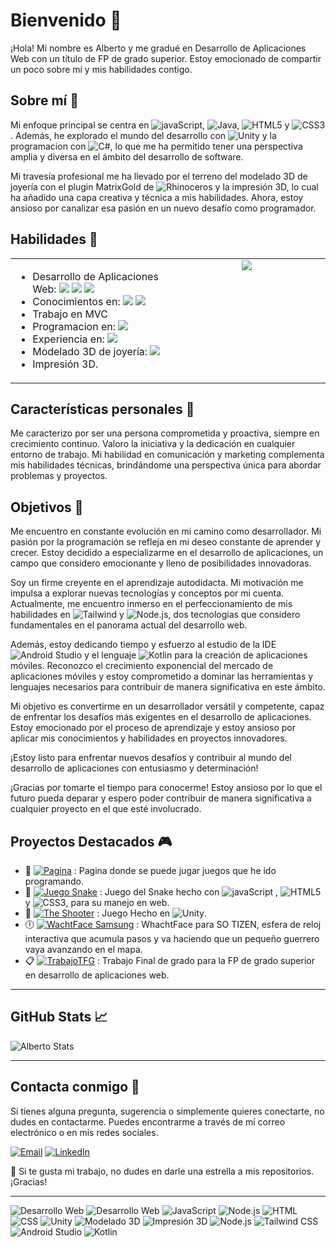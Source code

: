 # Bienvenido 👋

¡Hola! Mi nombre es Alberto y me gradué en Desarrollo de Aplicaciones Web con un título de FP de grado superior. Estoy emocionado de compartir un poco sobre mí y mis habilidades contigo.

## Sobre mí 🏦

Mi enfoque principal se centra en ![javaScript](https://img.shields.io/badge/JavaScript-323330?style=flat-square&logo=javascript&logoColor=F7DF1E), ![Java](https://img.shields.io/badge/Java-red?style=flat-square&logo=openjdk), ![HTML5](https://img.shields.io/badge/html5-%23E34F26.svg?style=flat-square&logo=html5&logoColor=white) y ![CSS3](https://img.shields.io/badge/css3-%231572B6.svg?style=flat-square&logo=css3&logoColor=white). Además, he explorado el mundo del desarrollo con ![Unity](https://img.shields.io/badge/Unity-black?style=flat-square&logo=Unity) y la programacion con ![C#](https://img.shields.io/badge/C%23-purple?style=flat-square&logo=C%23), lo que me ha permitido tener una perspectiva amplia y diversa en el ámbito del desarrollo de software.

Mi travesía profesional me ha llevado por el terreno del modelado 3D de joyería con el plugin MatrixGold de ![Rhinoceros](https://img.shields.io/badge/Rhinoceros-gray?style=flat-square&logo=Rhinoceros) y la impresión 3D, lo cual ha añadido una capa creativa y técnica a mis habilidades. Ahora, estoy ansioso por canalizar esa pasión en un nuevo desafío como programador.

## Habilidades 🌱

<table style="width: 100%;">
  <tr>
    <td style="width: 50%; vertical-align: top;">
      <ul>
        <li>Desarrollo de Aplicaciones Web:
          <img src="https://img.shields.io/badge/JavaScript-323330?style=plastic&logo=javascript&logoColor=F7DF1E">
          <img src="https://img.shields.io/badge/html5-%23E34F26.svg?style=plastic&logo=html5&logoColor=white">
          <img src="https://img.shields.io/badge/css3-%231572B6.svg?style=plastic&logo=css3&logoColor=white">
        </li>
        <li>Conocimientos en:
          <img src="https://img.shields.io/badge/Tailwind-blue?style=plastic&logo=Tailwindcss">
          <img src="https://img.shields.io/badge/Node.js-black?style=plastic&logo=Node.js&labelColor=black&color=green">
        </li>
        <li>Trabajo en MVC</li>
        <li>Programacion en:
          <img src="https://img.shields.io/badge/C%23-purple?style=plastic&logo=C%23">
        </li>
        <li>Experiencia en:
          <img src="https://img.shields.io/badge/Unity-100000?style=plastic&logo=unity&logoColor=white">
        </li>
        <li>Modelado 3D de joyería:
          <img src="https://img.shields.io/badge/Rhinoceros-gray?style=plastic&logo=Rhinoceros">
        </li>
        <li>Impresión 3D.</li>
      </ul>
    </td>
    <td style="width: 50%; vertical-align: top; text-align: center;">
      <img src="https://github-readme-stats.vercel.app/api/top-langs/?username=KRNGDev"> 
    </td>
  </tr>
</table>

## Características personales 🙋

Me caracterizo por ser una persona comprometida y proactiva, siempre en crecimiento continuo. Valoro la iniciativa y la dedicación en cualquier entorno de trabajo. Mi habilidad en comunicación y marketing complementa mis habilidades técnicas, brindándome una perspectiva única para abordar problemas y proyectos.

## Objetivos 🚀

Me encuentro en constante evolución en mi camino como desarrollador. Mi pasión por la programación se refleja en mi deseo constante de aprender y crecer. Estoy decidido a especializarme en el desarrollo de aplicaciones, un campo que considero emocionante y lleno de posibilidades innovadoras.

Soy un firme creyente en el aprendizaje autodidacta. Mi motivación me impulsa a explorar nuevas tecnologías y conceptos por mi cuenta. Actualmente, me encuentro inmerso en el perfeccionamiento de mis habilidades en ![Tailwind](https://img.shields.io/badge/Tailwind-blue?style=flat-square&logo=Tailwindcss) y ![Node.js](https://img.shields.io/badge/Node.js-black?style=flat-square&logo=Node.js&labelColor=black&color=green), dos tecnologías que considero fundamentales en el panorama actual del desarrollo web.

Además, estoy dedicando tiempo y esfuerzo al estudio de la IDE ![Android Studio](https://img.shields.io/badge/Android_Studio-3DDC84?style=flat-square&logo=android-studio&logoColor=white) y el lenguaje ![Kotlin](https://img.shields.io/badge/Kotlin-0095D5?&style=flat-square&logo=kotlin&logoColor=white) para la creación de aplicaciones móviles. Reconozco el crecimiento exponencial del mercado de aplicaciones móviles y estoy comprometido a dominar las herramientas y lenguajes necesarios para contribuir de manera significativa en este ámbito.

Mi objetivo es convertirme en un desarrollador versátil y competente, capaz de enfrentar los desafíos más exigentes en el desarrollo de aplicaciones. Estoy emocionado por el proceso de aprendizaje y estoy ansioso por aplicar mis conocimientos y habilidades en proyectos innovadores.

¡Estoy listo para enfrentar nuevos desafíos y contribuir al mundo del desarrollo de aplicaciones con entusiasmo y determinación!

¡Gracias por tomarte el tiempo para conocerme! Estoy ansioso por lo que el futuro pueda deparar y espero poder contribuir de manera significativa a cualquier proyecto en el que esté involucrado.

## Proyectos Destacados 🎮

- 📃 [![Pagina](https://img.shields.io/badge/Pagina-blue?style=flat-square&color=007BA7)](https://krngdev.github.io/index) : Pagina donde se puede jugar juegos que he ido programando.
- 🐍 [![Juego Snake](https://img.shields.io/badge/Juego%20Snake-green?style=flat-square)](https://github.com/KRNGDev/krngdev.github.io/tree/main/Serpiente) : Juego del Snake hecho con ![javaScript](https://img.shields.io/badge/JavaScript-323330?style=flat-square&logo=javascript&logoColor=F7DF1E) , ![HTML5](https://img.shields.io/badge/html5-%23E34F26.svg?style=flat-square&logo=html5&logoColor=white) y ![CSS3](https://img.shields.io/badge/css3-%231572B6.svg?style=flat-square&logo=css3&logoColor=white), para su manejo en web.
- 🔫 [![The Shooter](https://img.shields.io/badge/The%20Shooter-green?style=flat-square&color=C51E3A)](https://github.com/KRNGDev/krngdev.github.io/tree/main/The%20Shooter) : Juego Hecho en ![Unity](https://img.shields.io/badge/Unity-black?style=flat-square&logo=Unity).
- 🕕 [![WachtFace Samsung](https://img.shields.io/badge/WhachtFace%20Samsung-green?style=flat-square&color=0000FF)](https://github.com/KRNGDev/WachtFace) : WhachtFace para SO TIZEN, esfera de reloj interactiva que acumula pasos y va haciendo que un pequeño guerrero vaya avanzando en el mapa.
- 📋 [![TrabajoTFG](https://img.shields.io/badge/TrabajoPFG-green?style=flat-square&color=0000FF)](https://github.com/KRNGDev/PFG_DAW) : Trabajo Final de grado para la FP de grado superior en desarrollo de aplicaciones web.


---

## GitHub Stats 📈

![Alberto Stats](https://github-readme-stats.vercel.app/api?username=KRNGDev&show_icons=true&theme=radical&include_all_commits=true)

---

## Contacta conmigo 📧

Si tienes alguna pregunta, sugerencia o simplemente quieres conectarte, no dudes en contactarme. Puedes encontrarme a través de mi correo electrónico o en mis redes sociales.

[![Email](https://img.shields.io/badge/Gmail-D14836?style=flat-square&logo=gmail&logoColor=white)](mailto:albertolopma@gmail.com) [![LinkedIn](https://img.shields.io/badge/LinkedIn-%230077B5.svg?logo=linkedin&logoColor=white)](https://www.linkedin.com/in/alberto-lm151186/)

🚀 Si te gusta mi trabajo, no dudes en darle una estrella a mis repositorios. ¡Gracias!

---

![Desarrollo Web](https://img.shields.io/badge/Visual_Studio_Code-0078D4?style=for-the-badge&logo=visual%20studio%20code&logoColor=white)
![Desarrollo Web](https://img.shields.io/badge/-Desarrollo%20Web-blue)
![JavaScript](https://img.shields.io/badge/-JavaScript-yellow)
![Node.js](https://img.shields.io/badge/-Node.js-green)
![HTML](https://img.shields.io/badge/-HTML-orange)
![CSS](https://img.shields.io/badge/-CSS-blueviolet)
![Unity](https://img.shields.io/badge/-Unity-black)
![Modelado 3D](https://img.shields.io/badge/-Modelado%203D-ff69b4)
![Impresión 3D](https://img.shields.io/badge/-Impresión%203D-lightgrey)
![Node.js](https://img.shields.io/badge/-Node.js-green)
![Tailwind CSS](https://img.shields.io/badge/-Tailwind%20CSS-1e90ff)
![Android Studio](https://img.shields.io/badge/-Android%20Studio-brightgreen)
![Kotlin](https://img.shields.io/badge/-Kotlin-orange)
